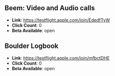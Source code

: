 ## Beem: Video and Audio calls
- **Link**: https://testflight.apple.com/join/EdedfTyW
- **Click Count**: 0
- **Beta Available**: open

## Boulder Logbook
- **Link**: https://testflight.apple.com/join/mfbctDHE
- **Click Count**: 0
- **Beta Available**: open
